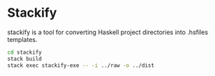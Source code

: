 # Stackify

stackify is a tool for converting Haskell project directories into
.hsfiles templates.

```bash
cd stackify
stack build
stack exec stackify-exe -- -i ../raw -o ../dist
```

